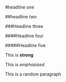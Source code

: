 #headline one

##headline two

###Headline three

####Headline four

#####Headline five

This is **strong**

This is *emphasised*


This is a random paragraph
